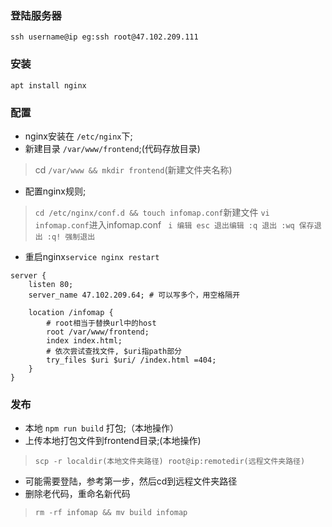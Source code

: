 ### 登陆服务器
`ssh username@ip eg:ssh root@47.102.209.111`
### 安装
`apt install nginx`
### 配置
- nginx安装在 `/etc/nginx`下;
- 新建目录 `/var/www/frontend`;(代码存放目录)
> cd `/var/www && mkdir frontend`(新建文件夹名称)
- 配置nginx规则;
> `cd /etc/nginx/conf.d && touch infomap.conf`新建文件
> `vi infomap.conf`进入infomap.conf
 ` 
  i 编辑
  esc 退出编辑
  :q 退出
  :wq 保存退出
  :q! 强制退出
`
- 重启nginx`service nginx restart`
```
server {
    listen 80; 
    server_name 47.102.209.64; # 可以写多个，用空格隔开

    location /infomap {
        # root相当于替换url中的host
        root /var/www/frontend;
        index index.html;
        # 依次尝试查找文件, $uri指path部分
        try_files $uri $uri/ /index.html =404;
    }
}
```
### 发布
- 本地 `npm run build` 打包;（本地操作）
- 上传本地打包文件到frontend目录;(本地操作)
> `scp -r localdir(本地文件夹路径) root@ip:remotedir(远程文件夹路径)`
- 可能需要登陆，参考第一步，然后cd到远程文件夹路径
- 删除老代码，重命名新代码
> `rm -rf infomap && mv build infomap`


